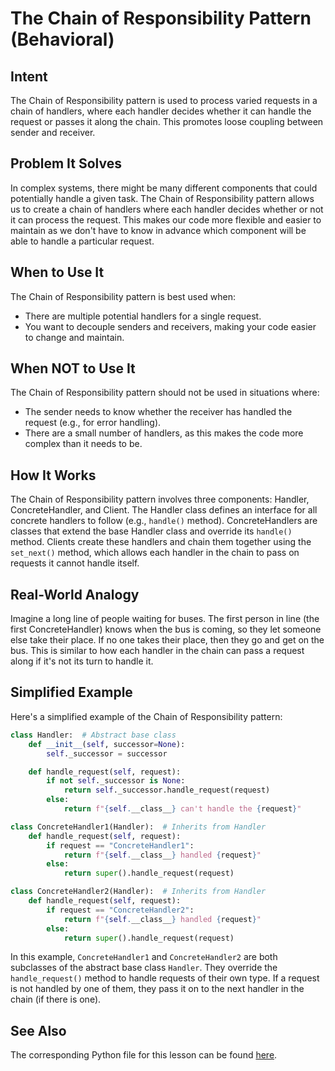 # The Chain of Responsibility Pattern (Behavioral)

## Intent

The Chain of Responsibility pattern is used to process varied requests in a chain of handlers, where each handler decides whether it can handle the request or passes it along the chain. This promotes loose coupling between sender and receiver.

## Problem It Solves

In complex systems, there might be many different components that could potentially handle a given task. The Chain of Responsibility pattern allows us to create a chain of handlers where each handler decides whether or not it can process the request. This makes our code more flexible and easier to maintain as we don't have to know in advance which component will be able to handle a particular request.

## When to Use It

The Chain of Responsibility pattern is best used when:

- There are multiple potential handlers for a single request.
- You want to decouple senders and receivers, making your code easier to change and maintain.

## When NOT to Use It

The Chain of Responsibility pattern should not be used in situations where:

- The sender needs to know whether the receiver has handled the request (e.g., for error handling).
- There are a small number of handlers, as this makes the code more complex than it needs to be.

## How It Works

The Chain of Responsibility pattern involves three components: Handler, ConcreteHandler, and Client. The Handler class defines an interface for all concrete handlers to follow (e.g., `handle()` method). ConcreteHandlers are classes that extend the base Handler class and override its `handle()` method. Clients create these handlers and chain them together using the `set_next()` method, which allows each handler in the chain to pass on requests it cannot handle itself.

## Real-World Analogy

Imagine a long line of people waiting for buses. The first person in line (the first ConcreteHandler) knows when the bus is coming, so they let someone else take their place. If no one takes their place, then they go and get on the bus. This is similar to how each handler in the chain can pass a request along if it's not its turn to handle it.

## Simplified Example

Here's a simplified example of the Chain of Responsibility pattern:

```python
class Handler:  # Abstract base class
    def __init__(self, successor=None):
        self._successor = successor

    def handle_request(self, request):
        if not self._successor is None:
            return self._successor.handle_request(request)
        else:
            return f"{self.__class__} can't handle the {request}"

class ConcreteHandler1(Handler):  # Inherits from Handler
    def handle_request(self, request):
        if request == "ConcreteHandler1":
            return f"{self.__class__} handled {request}"
        else:
            return super().handle_request(request)

class ConcreteHandler2(Handler):  # Inherits from Handler
    def handle_request(self, request):
        if request == "ConcreteHandler2":
            return f"{self.__class__} handled {request}"
        else:
            return super().handle_request(request)
```

In this example, `ConcreteHandler1` and `ConcreteHandler2` are both subclasses of the abstract base class `Handler`. They override the `handle_request()` method to handle requests of their own type. If a request is not handled by one of them, they pass it on to the next handler in the chain (if there is one).

## See Also

The corresponding Python file for this lesson can be found [here](https://github.com/taggedzi/python-design-pattern-rag/blob/main/patterns/behavioral/chain_of_responsibility.py).
